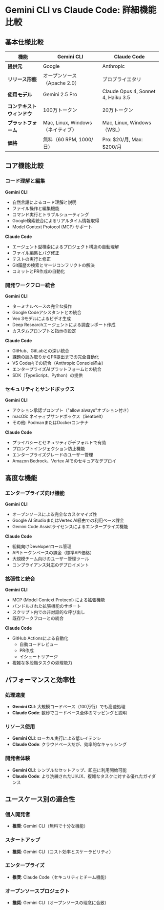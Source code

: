 # Gemini CLI vs Claude Code: 詳細機能比較

## 基本仕様比較

| 機能 | Gemini CLI | Claude Code |
|------|------------|-------------|
| **提供元** | Google | Anthropic |
| **リリース形態** | オープンソース（Apache 2.0） | プロプライエタリ |
| **使用モデル** | Gemini 2.5 Pro | Claude Opus 4, Sonnet 4, Haiku 3.5 |
| **コンテキストウィンドウ** | 100万トークン | 20万トークン |
| **プラットフォーム** | Mac, Linux, Windows（ネイティブ） | Mac, Linux, Windows（WSL） |
| **価格** | 無料（60 RPM, 1000/日） | Pro: $20/月, Max: $200/月 |

## コア機能比較

### コード理解と編集

**Gemini CLI**
- 自然言語によるコード理解と説明
- ファイル操作と編集機能
- コマンド実行とトラブルシューティング
- Google検索統合によるリアルタイム情報取得
- Model Context Protocol (MCP) サポート

**Claude Code**
- エージェント型検索によるプロジェクト構造の自動理解
- ファイル編集とバグ修正
- テストの実行と修正
- Git履歴の検索とマージコンフリクトの解決
- コミットとPR作成の自動化

### 開発ワークフロー統合

**Gemini CLI**
- ターミナルベースの完全な操作
- Google Codeアシスタントとの統合
- Veo 3モデルによるビデオ生成
- Deep Researchエージェントによる調査レポート作成
- カスタムプロンプトと指示の設定

**Claude Code**
- GitHub、GitLabとの深い統合
- 課題の読み取りからPR提出までの完全自動化
- VS Code内での統合（Anthropic Console経由）
- エンタープライズAIプラットフォームとの統合
- SDK（TypeScript、Python）の提供

### セキュリティとサンドボックス

**Gemini CLI**
- アクション承認プロンプト（"allow always"オプション付き）
- macOS: ネイティブサンドボックス（Seatbelt）
- その他: PodmanまたはDockerコンテナ

**Claude Code**
- プライバシーとセキュリティがデフォルトで有効
- プロンプトインジェクション防止機能
- エンタープライズグレードのユーザー管理
- Amazon Bedrock、Vertex AIでのセキュアなデプロイ

## 高度な機能

### エンタープライズ向け機能

**Gemini CLI**
- オープンソースによる完全なカスタマイズ性
- Google AI StudioまたはVertex AI経由での利用ベース課金
- Gemini Code Assistライセンスによるエンタープライズ機能

**Claude Code**
- 組織向けDeveloperロール管理
- APIトークンベースの課金（標準API価格）
- 大規模チーム向けのユーザー管理ツール
- コンプライアンス対応のデプロイメント

### 拡張性と統合

**Gemini CLI**
- MCP (Model Context Protocol) による拡張機能
- バンドルされた拡張機能のサポート
- スクリプト内での非対話的な呼び出し
- 既存ワークフローとの統合

**Claude Code**
- GitHub Actionsによる自動化
  - 自動コードレビュー
  - PR作成
  - イシュートリアージ
- 複雑な多段階タスクの処理能力

## パフォーマンスと効率性

### 処理速度
- **Gemini CLI**: 大規模コードベース（100万行）でも高速処理
- **Claude Code**: 数秒でコードベース全体のマッピングと説明

### リソース使用
- **Gemini CLI**: ローカル実行による低レイテンシ
- **Claude Code**: クラウドベースだが、効率的なキャッシング

### 開発者体験
- **Gemini CLI**: シンプルなセットアップ、即座に利用開始可能
- **Claude Code**: より洗練されたUI/UX、複雑なタスクに対する優れたガイダンス

## ユースケース別の適合性

### 個人開発者
- **推奨**: Gemini CLI（無料で十分な機能）

### スタートアップ
- **推奨**: Gemini CLI（コスト効率とスケーラビリティ）

### エンタープライズ
- **推奨**: Claude Code（セキュリティとチーム機能）

### オープンソースプロジェクト
- **推奨**: Gemini CLI（オープンソースの理念に合致）